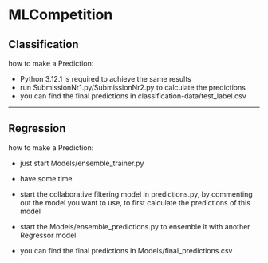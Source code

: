 # MLCompetition

## Classification
how to make a Prediction:
- Python 3.12.1 is required to achieve the same results
- run SubmissionNr1.py/SubmissionNr2.py to calculate the predictions
- you can find the final predictions in classification-data/test_label.csv

---
## Regression
how to make a Prediction:
- just start Models/ensemble_trainer.py
- have some time

- start the collaborative filtering model in predictions.py, by commenting out the model you want to use, to first calculate the predictions of this model
- start the Models/ensemble_predictions.py to ensemble it with another Regressor model
- you can find the final predictions in Models/final_predictions.csv
